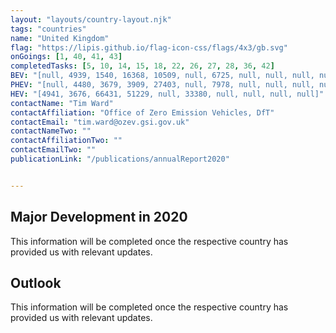 ```yaml
---
layout: "layouts/country-layout.njk"
tags: "countries"
name: "United Kingdom"
flag: "https://lipis.github.io/flag-icon-css/flags/4x3/gb.svg"
onGoings: [1, 40, 41, 43]
completedTasks: [5, 10, 14, 15, 18, 22, 26, 27, 28, 36, 42]
BEV: "[null, 4939, 1540, 16368, 10509, null, 6725, null, null, null, null]"
PHEV: "[null, 4480, 3679, 3909, 27403, null, 7978, null, null, null, null]"
HEV: "[4941, 3676, 66431, 51229, null, 33380, null, null, null, null]"
contactName: "Tim Ward"
contactAffiliation: "Office of Zero Emission Vehicles, DfT"
contactEmail: "tim.ward@ozev.gsi.gov.uk"
contactNameTwo: ""
contactAffiliationTwo: ""
contactEmailTwo: ""
publicationLink: "/publications/annualReport2020"


---
```


## Major Development in 2020
This information will be completed once the respective country has provided us with relevant updates. 

## Outlook
This information will be completed once the respective country has provided us with relevant updates. 
